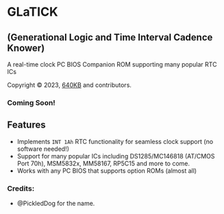 # GLaTICK
## (Generational Logic and Time Interval Cadence Knower)
A real-time clock PC BIOS Companion ROM supporting many popular RTC ICs

Copyright &copy; 2023, [640KB](mailto:640kb@glabios.org) and contributors.

### Coming Soon!

## Features

- Implements `INT 1Ah` RTC functionality for seamless clock support (no software needed!)
- Support for many popular ICs including DS1285/MC146818 (AT/CMOS Port 70h), MSM5832x, MM58167, RP5C15 and more to come.
- Works with any PC BIOS that supports option ROMs (almost all)

### Credits:

- @PickledDog for the name.
